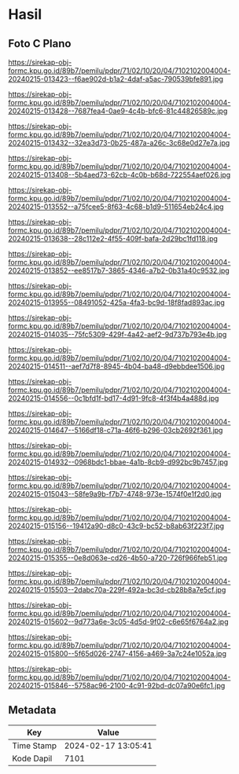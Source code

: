 # Hasil

## Foto C Plano

https://sirekap-obj-formc.kpu.go.id/89b7/pemilu/pdpr/71/02/10/20/04/7102102004004-20240215-013423--f6ae902d-b1a2-4daf-a5ac-790539bfe891.jpg

https://sirekap-obj-formc.kpu.go.id/89b7/pemilu/pdpr/71/02/10/20/04/7102102004004-20240215-013428--7687fea4-0ae9-4c4b-bfc6-81c44826589c.jpg

https://sirekap-obj-formc.kpu.go.id/89b7/pemilu/pdpr/71/02/10/20/04/7102102004004-20240215-013432--32ea3d73-0b25-487a-a26c-3c68e0d27e7a.jpg

https://sirekap-obj-formc.kpu.go.id/89b7/pemilu/pdpr/71/02/10/20/04/7102102004004-20240215-013408--5b4aed73-62cb-4c0b-b68d-722554aef026.jpg

https://sirekap-obj-formc.kpu.go.id/89b7/pemilu/pdpr/71/02/10/20/04/7102102004004-20240215-013552--a75fcee5-8f63-4c68-b1d9-511654eb24c4.jpg

https://sirekap-obj-formc.kpu.go.id/89b7/pemilu/pdpr/71/02/10/20/04/7102102004004-20240215-013638--28c112e2-4f55-409f-bafa-2d29bc1fd118.jpg

https://sirekap-obj-formc.kpu.go.id/89b7/pemilu/pdpr/71/02/10/20/04/7102102004004-20240215-013852--ee8517b7-3865-4346-a7b2-0b31a40c9532.jpg

https://sirekap-obj-formc.kpu.go.id/89b7/pemilu/pdpr/71/02/10/20/04/7102102004004-20240215-013955--08491052-425a-4fa3-bc9d-18f8fad893ac.jpg

https://sirekap-obj-formc.kpu.go.id/89b7/pemilu/pdpr/71/02/10/20/04/7102102004004-20240215-014035--75fc5309-429f-4a42-aef2-9d737b793e4b.jpg

https://sirekap-obj-formc.kpu.go.id/89b7/pemilu/pdpr/71/02/10/20/04/7102102004004-20240215-014511--aef7d7f8-8945-4b04-ba48-d9ebbdee1506.jpg

https://sirekap-obj-formc.kpu.go.id/89b7/pemilu/pdpr/71/02/10/20/04/7102102004004-20240215-014556--0c1bfd1f-bd17-4d91-9fc8-4f3f4b4a488d.jpg

https://sirekap-obj-formc.kpu.go.id/89b7/pemilu/pdpr/71/02/10/20/04/7102102004004-20240215-014647--5166df18-c71a-46f6-b296-03cb2692f361.jpg

https://sirekap-obj-formc.kpu.go.id/89b7/pemilu/pdpr/71/02/10/20/04/7102102004004-20240215-014932--0968bdc1-bbae-4a1b-8cb9-d992bc9b7457.jpg

https://sirekap-obj-formc.kpu.go.id/89b7/pemilu/pdpr/71/02/10/20/04/7102102004004-20240215-015043--58fe9a9b-f7b7-4748-973e-1574f0e1f2d0.jpg

https://sirekap-obj-formc.kpu.go.id/89b7/pemilu/pdpr/71/02/10/20/04/7102102004004-20240215-015156--19412a90-d8c0-43c9-bc52-b8ab63f223f7.jpg

https://sirekap-obj-formc.kpu.go.id/89b7/pemilu/pdpr/71/02/10/20/04/7102102004004-20240215-015355--0e8d063e-cd26-4b50-a720-726f966feb51.jpg

https://sirekap-obj-formc.kpu.go.id/89b7/pemilu/pdpr/71/02/10/20/04/7102102004004-20240215-015503--2dabc70a-229f-492a-bc3d-cb28b8a7e5cf.jpg

https://sirekap-obj-formc.kpu.go.id/89b7/pemilu/pdpr/71/02/10/20/04/7102102004004-20240215-015602--9d773a6e-3c05-4d5d-9f02-c6e65f6764a2.jpg

https://sirekap-obj-formc.kpu.go.id/89b7/pemilu/pdpr/71/02/10/20/04/7102102004004-20240215-015800--5f65d026-2747-4156-a469-3a7c24e1052a.jpg

https://sirekap-obj-formc.kpu.go.id/89b7/pemilu/pdpr/71/02/10/20/04/7102102004004-20240215-015846--5758ac96-2100-4c91-92bd-dc07a90e6fc1.jpg


## Metadata

| Key        | Value               |
| ---------- | ------------------- |
| Time Stamp | 2024-02-17 13:05:41 |
| Kode Dapil | 7101                |



